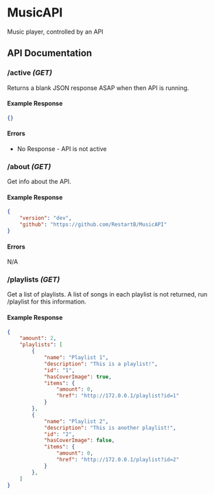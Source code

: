 # MusicAPI
Music player, controlled by an API

## API Documentation
### /active *(GET)*
Returns a blank JSON response ASAP when then API is running.

#### Example Response
```json
{}
```

#### Errors
- No Response - API is not active

###  /about *(GET)*
Get info about the API.

#### Example Response
```json
{
    "version": "dev",
    "github": "https://github.com/RestartB/MusicAPI"
}
```

#### Errors
N/A

### /playlists *(GET)*
Get a list of playlists. A list of songs in each playlist is not returned, run /playlist for this information.

#### Example Response
```json
{
    "amount": 2,
    "playlists": [
        {
            "name": "Playlist 1",
            "description": "This is a playlist!",
            "id": "1",
            "hasCoverImage": true,
            "items": {
                "amount": 0,
                "href": "http://172.0.0.1/playlist?id=1"
            }
        },
        {
            "name": "Playlist 2",
            "description": "This is another playlist!",
            "id": "2",
            "hasCoverImage": false,
            "items": {
                "amount": 0,
                "href": "http://172.0.0.1/playlist?id=2"
            }
        },
    ]
}
```